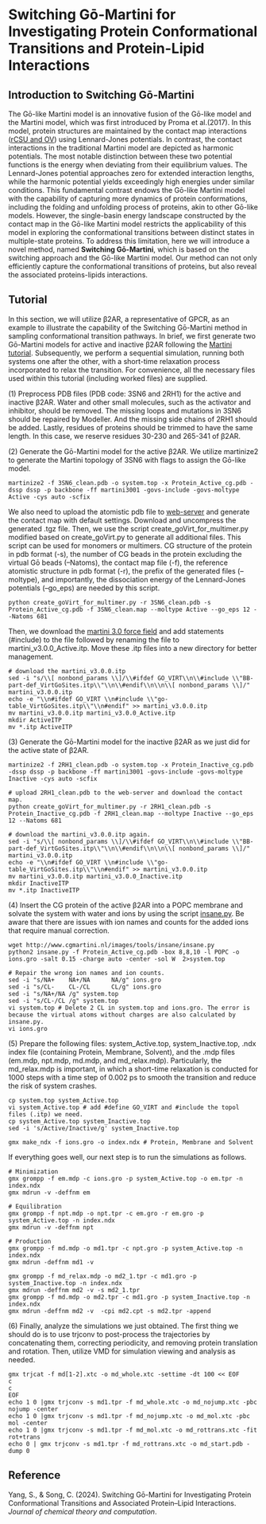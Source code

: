 # Switching Gō-Martini for Investigating Protein Conformational Transitions and Protein-Lipid Interactions

## Introduction to Switching Gō-Martini

The Gō-like Martini model is an innovative fusion of the Gō-like model and the Martini model, which was first introduced by Proma et al.(2017). In this model, protein structures are maintained by the contact map interactions ([rCSU and OV](http://info.ifpan.edu.pl/~rcsu/rcsu/index.html)) using Lennard-Jones potentials. In contrast, the contact interactions in the traditional Martini model are depicted as harmonic potentials. The most notable distinction between these two potential functions is the energy when deviating from their equilibrium values. The Lennard-Jones potential approaches zero for extended interaction lengths, while the harmonic potential yields exceedingly high energies under similar conditions. This fundamental contrast endows the Gō-like Martini model with the capability of capturing more dynamics of protein conformations, including the folding and unfolding process of proteins, akin to other Gō-like models. However, the single-basin energy landscape constructed by the contact map in the Gō-like Martini model restricts the applicability of this model in exploring the conformational transitions between distinct states in multiple-state proteins. To address this limitation, here we will introduce a novel method, named **Switching Gō-Martini**, which is based on the switching approach and the Gō-like Martini model. Our method can not only efficiently capture the conformational transitions of proteins, but also reveal the associated proteins-lipids interactions.

## Tutorial

In this section, we will utilize β2AR, a representative of GPCR, as an example to illustrate the capability of the Switching Gō-Martini method in sampling conformational transition pathways. In brief, we first generate two Gō-Martini models for active and inactive β2AR following the [Martini tutorial](http://cgmartini.nl/index.php/2021-martini-online-workshop/tutorials/564-2-proteins-basic-and-martinize-2). Subsequently, we perform a sequential simulation, running both systems one after the other, with a short-time relaxation process incorporated to relax the transition. For convenience, all the necessary files used within this tutorial (including worked files) are supplied.

(1) Preprocess PDB files (PDB code: 3SN6 and 2RH1) for the active and inactive β2AR. Water and other small molecules, such as the activator and inhibitor, should be removed. The missing loops and mutations in 3SN6 should be repaired by Modeller. And the missing side chains of 2RH1 should be added. Lastly, residues of proteins should be trimmed to have the same length. In this case, we reserve residues 30-230 and 265-341 of β2AR.

(2) Generate the Gō-Martini model for the active β2AR. We utilize martinize2 to generate the Martini topology of 3SN6 with flags to assign the Gō-like model.

```
martinize2 -f 3SN6_clean.pdb -o system.top -x Protein_Active_cg.pdb -dssp dssp -p backbone -ff martini3001 -govs-include -govs-moltype Active -cys auto -scfix

```

We also need to upload the atomistic pdb file to [web-server](http://info.ifpan.edu.pl/~rcsu/rcsu/index.html) and generate the contact map with default settings. Download and uncompress the generated .tgz file. Then, we use the script create_goVirt_for_multimer.py modified based on create_goVirt.py to generate all additional files. This script can be used for monomers or multimers. CG structure of the protein in pdb format (-s), the number of CG beads in the protein excluding the virtual Gō beads (–Natoms), the contact map file (-f), the reference atomistic structure in pdb format (-r), the prefix of the generated files (–moltype), and importantly, the dissociation energy of the Lennard-Jones potentials (–go_eps) are needed by this script.

```
python create_goVirt_for_multimer.py -r 3SN6_clean.pdb -s Protein_Active_cg.pdb -f 3SN6_clean.map --moltype Active --go_eps 12 --Natoms 681

```

Then, we download the [martini 3.0 force field](http://www.cgmartini.nl/images/martini_v300.zip) and add statements (#include) to the file followed by renaming the file to martini_v3.0.0_Active.itp. Move these .itp files into a new directory for better management.

```
# download the martini_v3.0.0.itp
sed -i "s/\\[ nonbond_params \\]/\\#ifdef GO_VIRT\\n\\#include \\"BB-part-def_VirtGoSites.itp\\"\\n\\#endif\\n\\n\\[ nonbond_params \\]/" martini_v3.0.0.itp
echo -e "\\n#ifdef GO_VIRT \\n#include \\"go-table_VirtGoSites.itp\\"\\n#endif" >> martini_v3.0.0.itp
mv martini_v3.0.0.itp martini_v3.0.0_Active.itp
mkdir ActiveITP
mv *.itp ActiveITP

```

(3) Generate the Gō-Martini model for the inactive β2AR as we just did for the active state of β2AR.

```
martinize2 -f 2RH1_clean.pdb -o system.top -x Protein_Inactive_cg.pdb -dssp dssp -p backbone -ff martini3001 -govs-include -govs-moltype Inactive -cys auto -scfix

# upload 2RH1_clean.pdb to the web-server and download the contact map.
python create_goVirt_for_multimer.py -r 2RH1_clean.pdb -s Protein_Inactive_cg.pdb -f 2RH1_clean.map --moltype Inactive --go_eps 12 --Natoms 681

# download the martini_v3.0.0.itp again.
sed -i "s/\\[ nonbond_params \\]/\\#ifdef GO_VIRT\\n\\#include \\"BB-part-def_VirtGoSites.itp\\"\\n\\#endif\\n\\n\\[ nonbond_params \\]/" martini_v3.0.0.itp
echo -e "\\n#ifdef GO_VIRT \\n#include \\"go-table_VirtGoSites.itp\\"\\n#endif" >> martini_v3.0.0.itp
mv martini_v3.0.0.itp martini_v3.0.0_Inactive.itp
mkdir InactiveITP
mv *.itp InactiveITP

```

(4) Insert the CG protein of the active β2AR into a POPC membrane and solvate the system with water and ions by using the script [insane.py](http://www.cgmartini.nl/images/tools/insane/insane.py). Be aware that there are issues with ion names and counts for the added ions that require manual correction.

```
wget http://www.cgmartini.nl/images/tools/insane/insane.py
python2 insane.py -f Protein_Active_cg.pdb -box 8,8,10 -l POPC -o ions.gro -salt 0.15 -charge auto -center -sol W  2>system.top

# Repair the wrong ion names and ion counts.
sed -i "s/NA+    NA+/NA      NA/g" ions.gro
sed -i "s/CL-    CL-/CL      CL/g" ions.gro
sed -i "s/NA+/NA /g" system.top
sed -i "s/CL-/CL /g" system.top
vi system.top # Delete 2 CL in system.top and ions.gro. The error is because the virtual atoms without charges are also calculated by insane.py.
vi ions.gro

```

(5) Prepare the following files: system_Active.top, system_Inactive.top, .ndx index file (containing Protein, Membrane, Solvent), and the .mdp files (em.mdp, npt.mdp, md.mdp, and md_relax.mdp). Particularly, the md_relax.mdp is important, in which a short-time relaxation is conducted for 1000 steps with a time step of 0.002 ps to smooth the transition and reduce the risk of system crashes.

```
cp system.top system_Active.top
vi system_Active.top # add #define GO_VIRT and #include the topol files (.itp) we need.
cp system_Active.top system_Inactive.top
sed -i 's/Active/Inactive/g' system_Inactive.top

gmx make_ndx -f ions.gro -o index.ndx # Protein, Membrane and Solvent

```

If everything goes well, our next step is to run the simulations as follows.

```
# Minimization
gmx grompp -f em.mdp -c ions.gro -p system_Active.top -o em.tpr -n index.ndx
gmx mdrun -v -deffnm em

# Equilibration
gmx grompp -f npt.mdp -o npt.tpr -c em.gro -r em.gro -p system_Active.top -n index.ndx
gmx mdrun -v -deffnm npt

# Production
gmx grompp -f md.mdp -o md1.tpr -c npt.gro -p system_Active.top -n index.ndx
gmx mdrun -deffnm md1 -v

gmx grompp -f md_relax.mdp -o md2_1.tpr -c md1.gro -p system_Inactive.top -n index.ndx
gmx mdrun -deffnm md2 -v -s md2_1.tpr
gmx grompp -f md.mdp -o md2.tpr -c md1.gro -p system_Inactive.top -n index.ndx
gmx mdrun -deffnm md2 -v  -cpi md2.cpt -s md2.tpr -append

```

(6) Finally, analyze the simulations we just obtained. The first thing we should do is to use trjconv to post-process the trajectories by concatenating them, correcting periodicity, and removing protein translation and rotation. Then, utilize VMD for simulation viewing and analysis as needed.

```
gmx trjcat -f md[1-2].xtc -o md_whole.xtc -settime -dt 100 << EOF
c
c
EOF
echo 1 0 |gmx trjconv -s md1.tpr -f md_whole.xtc -o md_nojump.xtc -pbc nojump -center
echo 1 0 |gmx trjconv -s md1.tpr -f md_nojump.xtc -o md_mol.xtc -pbc mol -center
echo 1 0 |gmx trjconv -s md1.tpr -f md_mol.xtc -o md_rottrans.xtc -fit rot+trans
echo 0 | gmx trjconv -s md1.tpr -f md_rottrans.xtc -o md_start.pdb -dump 0

```

## Reference
Yang, S., & Song, C. (2024). Switching Gō-Martini for Investigating Protein Conformational Transitions and Associated Protein–Lipid Interactions. *Journal of chemical theory and computation*.
